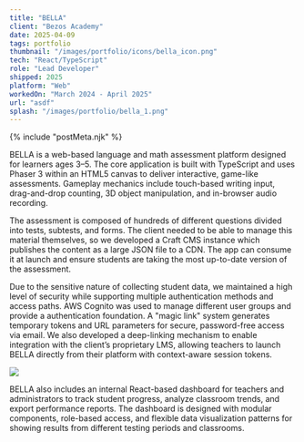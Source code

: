 ```yaml
---
title: "BELLA"
client: "Bezos Academy"
date: 2025-04-09
tags: portfolio
thumbnail: "/images/portfolio/icons/bella_icon.png"
tech: "React/TypeScript"
role: "Lead Developer"
shipped: 2025
platform: "Web"
workedOn: "March 2024 - April 2025"
url: "asdf"
splash: "/images/portfolio/bella_1.png"
---
```



{% include "postMeta.njk" %}


BELLA is a web-based language and math assessment platform designed for learners ages 3–5. The core application is built with TypeScript and uses Phaser 3 within an HTML5 canvas to deliver interactive, game-like assessments. Gameplay mechanics include touch-based writing input, drag-and-drop counting, 3D object manipulation, and in-browser audio recording.

The assessment is composed of hundreds of different questions divided into tests, subtests, and forms. The client needed to be able to manage this material themselves, so we developed a Craft CMS instance which publishes the content as a large JSON file to a CDN. The app can consume it at launch and ensure students are taking the most up-to-date version of the assessment.

Due to the sensitive nature of collecting student data, we maintained a high level of security while supporting multiple authentication methods and access paths. AWS Cognito was used to manage different user groups and provide a authentication foundation. A "magic link" system generates temporary tokens and URL parameters for secure, password-free access via email. We also developed a deep-linking mechanism to enable integration with the client’s proprietary LMS, allowing teachers to launch BELLA directly from their platform with context-aware session tokens.

<img class="portfolio-img" src="/images/portfolio/bella_2.png" />

BELLA also includes an internal React-based dashboard for teachers and administrators to track student progress, analyze classroom trends, and export performance reports. The dashboard is designed with modular components, role-based access, and flexible data visualization patterns for showing results from different testing periods and classrooms.